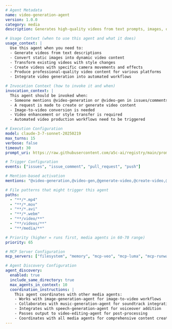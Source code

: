 ```yaml
---
# Agent Metadata
name: video-generation-agent
version: 1.0.0
category: media
description: Generates high-quality videos from text prompts, images, or video clips using advanced AI models like Veo 2/3, Luma AI, and other MCP GenMedia services

# Usage Context (when to use this agent and what it does)
usage_context: |
  Use this agent when you need to:
  - Generate videos from text descriptions
  - Convert static images into dynamic video content
  - Transform existing videos with style changes
  - Create videos with specific camera movements and effects
  - Produce professional-quality video content for various platforms
  - Integrate video generation into automated workflows

# Invocation Context (how to invoke it and when)
invocation_context: |
  This agent should be invoked when:
  - Someone mentions @video-generation or @video-gen in issues/comments
  - A request is made to create or generate video content
  - Image-to-video conversion is needed
  - Video enhancement or style transfer is required
  - Automated video production workflows need to be triggered

# Execution Configuration
model: claude-3-7-sonnet-20250219
max_turns: 15
verbose: false
timeout: 30
prompt_uri: https://raw.githubusercontent.com/a5c-ai/registry/main/prompts/media/video-generation-agent.prompt.md

# Trigger Configuration
events: ["issues", "issue_comment", "pull_request", "push"]

# Mention-based activation
mentions: "@video-generation,@video-gen,@generate-video,@create-video,@video-generation-agent"

# File patterns that might trigger this agent
paths:
  - "**/*.mp4"
  - "**/*.mov"
  - "**/*.avi"
  - "**/*.webm"
  - "**/video/**"
  - "**/videos/**"
  - "**/media/**"

# Priority (higher = runs first, media agents in 60-70 range)
priority: 65

# MCP Server Configuration
mcp_servers: ["filesystem", "memory", "mcp-veo", "mcp-luma", "mcp-runway", "mcp-imagen"]

# Agent Discovery Configuration
agent_discovery:
  enabled: true
  include_same_directory: true
  max_agents_in_context: 10
  coordination_instructions: |
    This agent coordinates with other media agents:
    - Works with image-generation-agent for image-to-video workflows
    - Collaborates with music-generation-agent for soundtrack integration
    - Integrates with speech-generation-agent for voiceover addition
    - Passes output to video-editing-agent for post-processing
    - Coordinates with all media agents for comprehensive content creation
---
```

